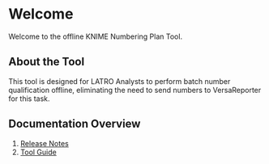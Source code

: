 # Welcome
Welcome to the offline KNIME Numbering Plan Tool. 

## About the Tool
This tool is designed for LATRO Analysts to perform batch number qualification offline, eliminating the need to send numbers to VersaReporter for this task.

## Documentation Overview
1. [Release Notes](./releases/README.md)
2. [Tool Guide](./tutorials/ToolGuide.md)
